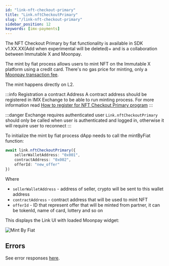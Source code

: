 ```yaml
---
id: "link-nft-checkout-primary"
title: "Link.nftCheckoutPrimary"
slug: "/link-nft-checkout-primary"
sidebar_position: 12
keywords: [imx-payments]
---
```


The NFT Checkout Primary by fiat functionality is available in SDK v1.XX.XX(Add when experimental will be deleted)+ and is a collaboration between Immutable X and Moonpay.

The mint by fiat process allows users to mint NFT on the Immutable X platform using a credit card. There's no gas price for minting, only a [Moonpay transaction fee](https://support.moonpay.com/hc/en-gb/articles/360011930117-What-fees-do-you-charge-).

The mint happens directly on L2.

:::info Registration a contract Address
A contract address should be registered in IMX Exchange to be able to run minting process. For more information read [How to register for NFT Checkout Primary program](./minting-with-nft-checkout-primary)
:::

:::danger Exchange requires authenticated user
`Link.nftCheckoutPrimary` should only be called when user is authenticated and logged in, otherwise it will require user to reconnect
:::

To initialize the mint by fiat process dApp needs to call the mintByFiat function:

```typescript
await link.nftCheckoutPrimary({
    sellerWalletAddress: "0x001",
    contractAddress: "0x002",
    offerId: "new_offer"
})
```

Where
- `sellerWalletAddress` - address of seller, crypto will be sent to this wallet address
- `contractAddress` - contract address that will be used to mint NFT
- `offerId` - ID that represent offer that will be minted from partner, it can be tokenId, name of card, lottery and so on

This displays the Link UI with loaded Moonpay widget:

![Mint By Fiat](/img/link-sdk-nft-checkout-primary/nft-checkout-primary.png 'NFT Checkout primary')

## Errors

See error responses [here](./link-errors.md#nft-checkout-primary).